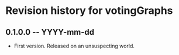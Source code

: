 # Revision history for votingGraphs

## 0.1.0.0 -- YYYY-mm-dd

* First version. Released on an unsuspecting world.
